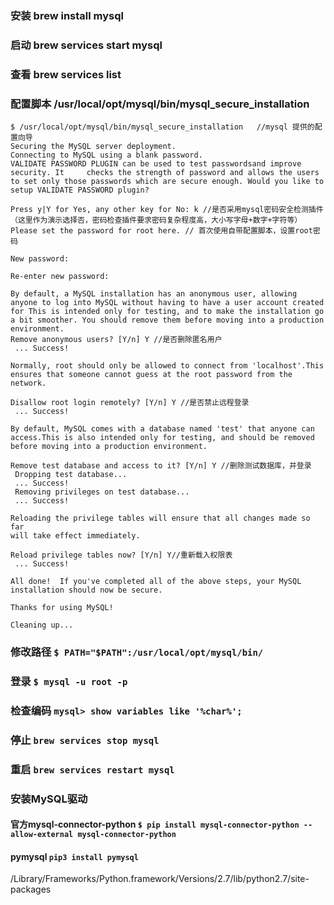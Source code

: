### 安装 brew install mysql
### 启动 brew services start mysql
### 查看 brew services list
### 配置脚本 /usr/local/opt/mysql/bin/mysql_secure_installation
```
$ /usr/local/opt/mysql/bin/mysql_secure_installation   //mysql 提供的配置向导
Securing the MySQL server deployment.
Connecting to MySQL using a blank password.
VALIDATE PASSWORD PLUGIN can be used to test passwordsand improve security. It     checks the strength of password and allows the users to set only those passwords which are secure enough. Would you like to setup VALIDATE PASSWORD plugin?

Press y|Y for Yes, any other key for No: k //是否采用mysql密码安全检测插件（这里作为演示选择否，密码检查插件要求密码复杂程度高，大小写字母+数字+字符等）
Please set the password for root here. // 首次使用自带配置脚本，设置root密码

New password:

Re-enter new password:

By default, a MySQL installation has an anonymous user, allowing anyone to log into MySQL without having to have a user account created for This is intended only for testing, and to make the installation go a bit smoother. You should remove them before moving into a production environment.    
Remove anonymous users? [Y/n] Y //是否删除匿名用户
 ... Success!

Normally, root should only be allowed to connect from 'localhost'.This
ensures that someone cannot guess at the root password from the network.

Disallow root login remotely? [Y/n] Y //是否禁止远程登录
 ... Success!

By default, MySQL comes with a database named 'test' that anyone can
access.This is also intended only for testing, and should be removed
before moving into a production environment.

Remove test database and access to it? [Y/n] Y //删除测试数据库，并登录
 Dropping test database...
 ... Success!
 Removing privileges on test database...
 ... Success!

Reloading the privilege tables will ensure that all changes made so far
will take effect immediately.

Reload privilege tables now? [Y/n] Y//重新载入权限表
 ... Success!

All done!  If you've completed all of the above steps, your MySQL
installation should now be secure.

Thanks for using MySQL!

Cleaning up...
```
### 修改路径 `$ PATH="$PATH":/usr/local/opt/mysql/bin/`
### 登录 `$ mysql -u root -p`
### 检查编码 `mysql> show variables like '%char%';`

### 停止 `brew services stop mysql`
### 重启 `brew services restart mysql`

### 安装MySQL驱动
#### 官方mysql-connector-python `$ pip install mysql-connector-python --allow-external mysql-connector-python`
#### pymysql `pip3 install pymysql`

/Library/Frameworks/Python.framework/Versions/2.7/lib/python2.7/site-packages
